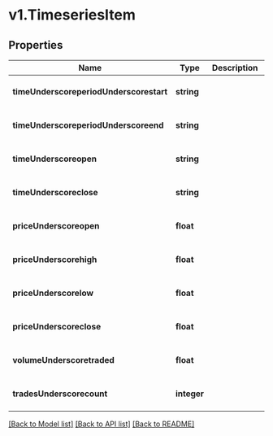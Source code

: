# v1.TimeseriesItem

## Properties
Name | Type | Description | Notes
------------ | ------------- | ------------- | -------------
**timeUnderscoreperiodUnderscorestart** | **string** |  | [optional] [default to null]
**timeUnderscoreperiodUnderscoreend** | **string** |  | [optional] [default to null]
**timeUnderscoreopen** | **string** |  | [optional] [default to null]
**timeUnderscoreclose** | **string** |  | [optional] [default to null]
**priceUnderscoreopen** | **float** |  | [optional] [default to null]
**priceUnderscorehigh** | **float** |  | [optional] [default to null]
**priceUnderscorelow** | **float** |  | [optional] [default to null]
**priceUnderscoreclose** | **float** |  | [optional] [default to null]
**volumeUnderscoretraded** | **float** |  | [optional] [default to null]
**tradesUnderscorecount** | **integer** |  | [optional] [default to null]

[[Back to Model list]](../README.md#documentation-for-models) [[Back to API list]](../README.md#documentation-for-api-endpoints) [[Back to README]](../README.md)


